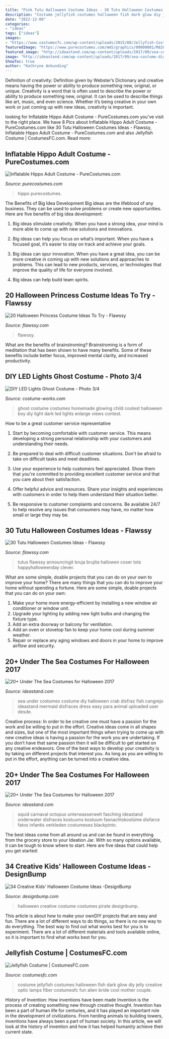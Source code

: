 ```yaml
---
title: "Pink Tutu Halloween Costume Ideas - 30 Tutu Halloween Costumes Ideas"
description: "Costume jellyfish costumes halloween fish dark glow diy jelly creative optic lamps fiber costumesfc fun alien bride cool mother couple"
date: "2022-12-09"
categories:
- "ideas"
tags: ["ideas"]
images:
- "https://www.costumesfc.com/wp-content/uploads/2015/08/Jellyfish-Costume.jpg"
featuredImage: "https://www.purecostumes.com/mm5/graphics/00000001/R820649_full_1.jpg"
featured_image: "http://ideastand.com/wp-content/uploads/2017/09/sea-costume-diy/23-under-the-sea-costumes-costume-diy.jpg"
image: "http://ideastand.com/wp-content/uploads/2017/09/sea-costume-diy/23-under-the-sea-costumes-costume-diy.jpg"
ShowToc: true
author: "Kathryne Ankunding"
---
```



Definition of creativity: Definition given by Webster’s Dictionary and creative means having the power or ability to produce something new, original, or unique.
Creativity is a word that is often used to describe the power or ability to produce something new, original. It can be used to describe things like art, music, and even science. Whether it’s being creative in your own work or just coming up with new ideas, creativity is important.

	

		
looking for Inflatable Hippo Adult Costume - PureCostumes.com you've visit to the right place. We have 8 Pics about Inflatable Hippo Adult Costume - PureCostumes.com like 30 Tutu Halloween Costumes Ideas - Flawssy, Inflatable Hippo Adult Costume - PureCostumes.com and also Jellyfish Costume | CostumesFC.com. Read more:
		
    
## Inflatable Hippo Adult Costume - PureCostumes.com

<img loading=lazy src="https://www.purecostumes.com/mm5/graphics/00000001/R820649_full_1.jpg" onerror="this.onerror=null;this.src='https://tse4.mm.bing.net/th?id=OIP.5O13Pr1zOwP9FOXPKN0LugHaLO&amp;pid=15.1';" alt="Inflatable Hippo Adult Costume - PureCostumes.com">

_Source: purecostumes.com_

>hippo purecostumes. 

	

The Benefits of Big Idea Development
Big ideas are the lifeblood of any business. They can be used to solve problems or create new opportunities. Here are five benefits of big idea development:
1. Big ideas stimulate creativity. When you have a strong idea, your mind is more able to come up with new solutions and innovations.

2. Big ideas can help you focus on what’s important. When you have a focused goal, it’s easier to stay on track and achieve your goals.

3. Big ideas can spur innovation. When you have a great idea, you can be more creative in coming up with new solutions and approaches to problems. This can lead to new products, services, or technologies that improve the quality of life for everyone involved.

4. Big ideas can help build team spirits.

    
## 20 Halloween Princess Costume Ideas To Try - Flawssy

<img loading=lazy src="https://www.flawssy.com/wp-content/uploads/2016/06/Snow-queen-halloween-costume.jpg" onerror="this.onerror=null;this.src='https://tse2.mm.bing.net/th?id=OIP.A4Y8qRoa840e5s51NCcnKwHaK5&amp;pid=15.1';" alt="20 Halloween Princess Costume Ideas To Try - Flawssy">

_Source: flawssy.com_

>flawssy. 

	

What are the benefits of brainstroming?
Brainstroming is a form of meditation that has been shown to have many benefits. Some of these benefits include better focus, improved mental clarity, and increased productivity.

    
## DIY LED Lights Ghost Costume - Photo 3/4

<img loading=lazy src="https://photos.costume-works.com/full/ghost10.jpg" onerror="this.onerror=null;this.src='https://tse4.mm.bing.net/th?id=OIP.XtH5dX1ZX2BaY31-12ezzgHaJ3&amp;pid=15.1';" alt="DIY LED Lights Ghost Costume - Photo 3/4">

_Source: costume-works.com_

>ghost costume costumes homemade glowing child coolest halloween boy diy light dark led lights enlarge views contest. 

	

How to be a great customer service representative
1. Start by becoming comfortable with customer service. This means developing a strong personal relationship with your customers and understanding their needs.
2. Be prepared to deal with difficult customer situations. Don't be afraid to take on difficult tasks and meet deadlines.

3. Use your experience to help customers feel appreciated. Show them that you're committed to providing excellent customer service and that you care about their satisfaction.

4. Offer helpful advice and resources. Share your insights and experiences with customers in order to help them understand their situation better.

5. Be responsive to customer complaints and concerns. Be available 24/7 to help resolve any issues that consumers may have, no matter how small or large they may be.

    
## 30 Tutu Halloween Costumes Ideas - Flawssy

<img loading=lazy src="http://flawssy.com/wp-content/uploads/2016/06/Tutu-Dress-Halloween-Costumes-ideas.jpg" onerror="this.onerror=null;this.src='https://tse3.mm.bing.net/th?id=OIP.pf2TIoEjKo1UV_2e1FrDuwHaLH&amp;pid=15.1';" alt="30 Tutu Halloween Costumes Ideas - Flawssy">

_Source: flawssy.com_

>tutus flawssy announcingit bruja brujita hallowen coser tots happyhalloweenday clever. 

	

What are some simple, doable projects that you can do on your own to improve your home?
There are many things that you can do to improve your home without spending a fortune. Here are some simple, doable projects that you can do on your own:
1. Make your home more energy-efficient by installing a new window air conditioner or window unit.
2. Upgrade your lighting by adding new light bulbs and changing the fixture type.
3. Add an extra doorway or balcony for ventilation. 
4. Add an oven or stovetop fan to keep your home cool during summer weather. 
5. Repair or replace any aging windows and doors in your home to improve airflow and security.

    
## 20+ Under The Sea Costumes For Halloween 2017

<img loading=lazy src="https://ideastand.com/wp-content/uploads/2017/09/sea-costume-diy/20-under-the-sea-costumes-costume-diy.jpg" onerror="this.onerror=null;this.src='https://tse2.mm.bing.net/th?id=OIP.HjtZHAVHNzSW72UB1LX2iAHaNd&amp;pid=15.1';" alt="20+ Under The Sea Costumes for Halloween 2017">

_Source: ideastand.com_

>sea under costumes costume diy halloween crab disfraz fish cangrejo ideastand mermaid disfraces dress easy para animal uploaded user desde. 

	

Creative process: In order to be creative one must have a passion for the work and be willing to put in the effort.
Creative ideas come in all shapes and sizes, but one of the most important things when trying to come up with new creative ideas is having a passion for the work you are undertaking. If you don’t have that same passion then it will be difficult to get started on any creative endeavors. One of the best ways to develop your creativity is by taking on different projects that interest you. As long as you are willing to put in the effort, anything can be turned into a creative idea.

    
## 20+ Under The Sea Costumes For Halloween 2017

<img loading=lazy src="http://ideastand.com/wp-content/uploads/2017/09/sea-costume-diy/23-under-the-sea-costumes-costume-diy.jpg" onerror="this.onerror=null;this.src='https://tse3.mm.bing.net/th?id=OIP.59LkrZmycHEjhqVd1JNw5gHaJ4&amp;pid=15.1';" alt="20+ Under The Sea Costumes for Halloween 2017">

_Source: ideastand.com_

>squid carnaval octopus unterwasserwelt fasching ideastand onderwater disfraces kostuums kostuum fasnachtskostüme disfarce fatos infantis verkleden costumeses blackpinto. 

	

The best ideas come from all around us and can be found in everything from the grocery store to your Ideation Jar. With so many options available, it can be tough to know where to start. Here are five ideas that could help you get started: 

    
## 34 Creative Kids&#039; Halloween Costume Ideas -DesignBump

<img loading=lazy src="https://cdn.designbump.com/wp-content/uploads/2014/09/creative-halloween-costumes-003.jpg" onerror="this.onerror=null;this.src='https://tse4.mm.bing.net/th?id=OIP.soLRLqsMMb5BydH5VdPL-AHaLG&amp;pid=15.1';" alt="34 Creative Kids&#039; Halloween Costume Ideas -DesignBump">

_Source: designbump.com_

>halloween creative costume costumes pirate designbump. 

	

This article is about how to make your ownDIY projects that are easy and fun. There are a lot of different ways to do things, so there is no one way to do everything. The best way to find out what works best for you is to experiment. There are a lot of different materials and tools available online, so it is important to find what works best for you.

    
## Jellyfish Costume | CostumesFC.com

<img loading=lazy src="https://www.costumesfc.com/wp-content/uploads/2015/08/Jellyfish-Costume.jpg" onerror="this.onerror=null;this.src='https://tse2.mm.bing.net/th?id=OIP.M3p3_kez2tM6ZvSYGLaKagHaJ4&amp;pid=15.1';" alt="Jellyfish Costume | CostumesFC.com">

_Source: costumesfc.com_

>costume jellyfish costumes halloween fish dark glow diy jelly creative optic lamps fiber costumesfc fun alien bride cool mother couple. 

	

History of Invention: How inventions have been made
Invention is the process of creating something new through creative thought. Invention has been a part of human life for centuries, and it has played an important role in the development of civilizations. From herding animals to building towers, inventions have always been a part of human society. In this article, we will look at the history of invention and how it has helped humanity achieve their current state.

